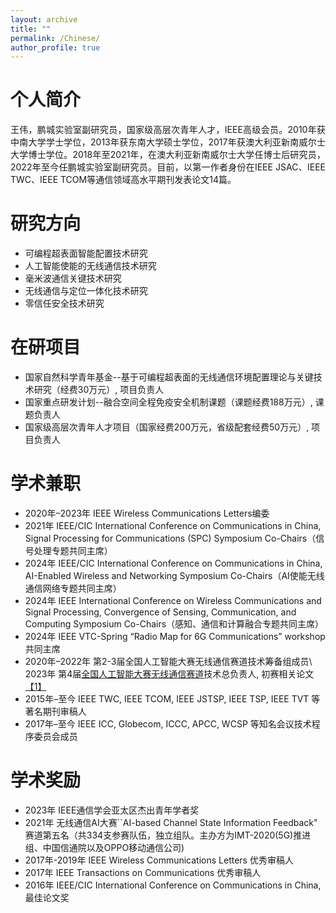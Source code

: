 ```yaml
---
layout: archive
title: ""
permalink: /Chinese/
author_profile: true
---
```





个人简介
======
<p style="text-align:justify">王伟，鹏城实验室副研究员，国家级高层次青年人才，IEEE高级会员。2010年获中南大学学士学位，2013年获东南大学硕士学位，2017年获澳大利亚新南威尔士大学博士学位。2018年至2021年，在澳大利亚新南威尔士大学任博士后研究员，2022年至今任鹏城实验室副研究员。目前，以第一作者身份在IEEE JSAC、IEEE TWC、IEEE TCOM等通信领域高水平期刊发表论文14篇。</p>

研究方向
======
- 可编程超表面智能配置技术研究 <br>
- 人工智能使能的无线通信技术研究 <br>
- 毫米波通信关键技术研究 <br>
- 无线通信与定位一体化技术研究 <br>
- 零信任安全技术研究 <br> 

在研项目
======
- 国家自然科学青年基金--基于可编程超表面的无线通信环境配置理论与关键技术研究（经费30万元）, 项目负责人  <br>
- 国家重点研发计划--融合空间全程免疫安全机制课题（课题经费188万元）, 课题负责人 <br>
- 国家级高层次青年人才项目（国家经费200万元，省级配套经费50万元）, 项目负责人 <br>


学术兼职
======
- 2020年–2023年 IEEE Wireless Communications Letters编委 <br>
- 2021年 IEEE/CIC International Conference on Communications in China, Signal Processing for Communications (SPC) Symposium Co-Chairs（信号处理专题共同主席） <br>
- 2024年 IEEE/CIC International Conference on Communications in China,  AI-Enabled Wireless and Networking Symposium Co-Chairs（AI使能无线通信网络专题共同主席） <br>
- 2024年 IEEE International Conference on Wireless Communications and Signal Processing, Convergence of Sensing, Communication, and Computing Symposium Co-Chairs（感知、通信和计算融合专题共同主席）<br>
- 2024年 IEEE VTC-Spring “Radio Map for 6G Communications” workshop 共同主席 <br>
- 2020年–2022年 第2-3届全国人工智能大赛无线通信赛道技术筹备组成员\\
  2023年 第4届[全国人工智能大赛无线通信赛道](https://naic.pcl.ac.cn/landingpage/2023/index.html#/)技术总负责人, 初赛相关论文[【1】](https://ieeexplore.ieee.org/document/10272348) <br>
- 2015年–至今 IEEE TWC, IEEE TCOM, IEEE JSTSP, IEEE TSP, IEEE TVT 等著名期刊审稿人<br>
- 2017年–至今 IEEE ICC, Globecom, ICCC, APCC, WCSP 等知名会议技术程序委员会成员<br>



学术奖励
======
- 2023年 IEEE通信学会亚太区杰出青年学者奖 <br>
- 2021年 无线通信AI大赛``AI-based Channel State Information Feedback" 赛道第五名（共334支参赛队伍，独立组队。主办方为IMT-2020(5G)推进组、中国信通院以及OPPO移动通信公司) <br>
- 2017年-2019年 IEEE Wireless Communications Letters 优秀审稿人 <br>
- 2017年 IEEE Transactions on Communications 优秀审稿人 <br>
- 2016年 IEEE/CIC International Conference on Communications in China, 最佳论文奖 <br>



